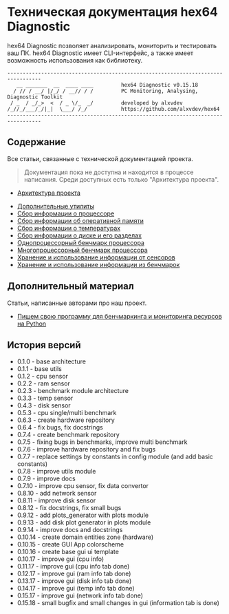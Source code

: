 # Техническая документация hex64 Diagnostic
hex64 Diagnostic позволяет анализировать, мониторить и тестировать ваш ПК. hex64 Diagnostic имеет CLI-интерфейс, а также имеет возможность использования как библиотеку.

```
---------------------------------------------------------------------------------
   __ _______  __  ____ ____         hex64 Diagnostic v0.15.18
  / // / __/ |/_/ / __// / /         PC Monitoring, Analysing, Diagnostic Toolkit
 / _  / _/_>  <  / _ \/_  _/         developed by alxvdev
/_//_/___/_/|_|  \___/ /_/           https://github.com/alxvdev/hex64
---------------------------------------------------------------------------------
```

## Содержание
Все статьи, связанные с технической документацией проекта.

 > Документация пока не доступна и находится в процессе написания. Среди доступных есть только "Архитектура проекта".

 + [Архитектура проекта](./project_architecture.md)
 - [Дополнительные утилиты](./other_utils.md)
 - [Сбор информации о процессоре](./infrastructure_cpusensor.md)
 - [Сбор информации об оперативной памяти](./infrastructure_ramsensor.md)
 - [Сбор информации о температурах](./infrastructure_tempsensor.md)
 - [Сбор информации о диске и его разделах](./infrastructure_disksensor.md)
 - [Однопроцессорный бенчмарк процессора](./infrastructure_cpu_singlecore_benchmark.md)
 - [Многопроцессорный бенчмарк процессора](./infrastructure_cpu_multicore_benchmark.md)
 - [Хранение и использование информации от сенсоров](./infrastructure_hardwarerepository.md)
 - [Хранение и использование информации из бенчмарок](./infrastructure_benchmarkrepository.md)

## Дополнительный материал
Статьи, написанные авторами про наш проект.

 + [Пишем свою программу для бенчмаркинга и мониторинга ресурсов на Python](./article.md)

## История версий

+ 0.1.0 - base architecture
+ 0.1.1 - base utils
+ 0.1.2 - cpu sensor
+ 0.2.2 - ram sensor
+ 0.2.3 - benchmark module architecture
+ 0.3.3 - temp sensor
+ 0.4.3 - disk sensor
+ 0.5.3 - cpu single/multi benchmark
+ 0.6.3 - create hardware repository
+ 0.6.4 - fix bugs, fix docstrings
+ 0.7.4 - create benchmark repository
+ 0.7.5 - fixing bugs in benchmarks, improve multi benchmark
+ 0.7.6 - improve hardware repository and fix bugs
+ 0.7.7 - replace settings by constants in config module (and add basic constants)
+ 0.7.8 - improve utils module
+ 0.7.9 - improve docs
+ 0.7.10 - improve cpu sensor, fix data convertor
+ 0.8.10 - add network sensor
+ 0.8.11 - improve disk sensor
+ 0.8.12 - fix docstrings, fix small bugs
+ 0.9.12 - add plots_generator with plots module
+ 0.9.13 - add disk plot generator in plots module
+ 0.9.14 - improve docs and docstrings
+ 0.10.14 - create domain entities zone (hardware)
+ 0.10.15 - create GUI App colorscheme
+ 0.10.16 - create base gui ui template
+ 0.10.17 - improve gui (cpu info)
+ 0.11.17 - improve gui (cpu info tab done)
+ 0.12.17 - improve gui (ram info tab done)
+ 0.13.17 - improve gui (disk info tab done)
+ 0.14.17 - improve gui (temp info tab done)
+ 0.15.17 - improve gui (network info tab done)
+ 0.15.18 - small bugfix and small changes in gui (information tab is done)